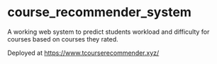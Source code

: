 # course_recommender_system
A working web system to predict students workload and difficulty for courses based on courses they rated.

Deployed at https://www.tcourserecommender.xyz/
